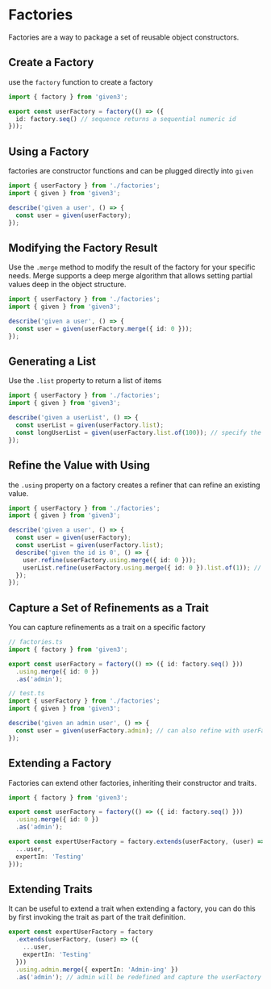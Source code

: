 # Factories

Factories are a way to package a set of reusable object constructors.

## Create a Factory

use the `factory` function to create a factory

```ts
import { factory } from 'given3';

export const userFactory = factory(() => ({
  id: factory.seq() // sequence returns a sequential numeric id
}));
```

## Using a Factory

factories are constructor functions and can be plugged directly into `given`

```ts
import { userFactory } from './factories';
import { given } from 'given3';

describe('given a user', () => {
  const user = given(userFactory);
});
```

## Modifying the Factory Result

Use the `.merge` method to modify the result of the factory for your specific needs. Merge supports
a deep merge algorithm that allows setting partial values deep in the object structure.

```ts
import { userFactory } from './factories';
import { given } from 'given3';

describe('given a user', () => {
  const user = given(userFactory.merge({ id: 0 }));
});
```

## Generating a List

Use the `.list` property to return a list of items

```ts
import { userFactory } from './factories';
import { given } from 'given3';

describe('given a userList', () => {
  const userList = given(userFactory.list);
  const longUserList = given(userFactory.list.of(100)); // specify the length of the list
});
```

## Refine the Value with Using

the `.using` property on a factory creates a refiner that can refine an existing value.

```ts
import { userFactory } from './factories';
import { given } from 'given3';

describe('given a user', () => {
  const user = given(userFactory);
  const userList = given(userFactory.list);
  describe('given the id is 0', () => {
    user.refine(userFactory.using.merge({ id: 0 }));
    userList.refine(userFactory.using.merge({ id: 0 }).list.of(1)); // refine entries and length
  });
});
```

## Capture a Set of Refinements as a Trait

You can capture refinements as a trait on a specific factory

```ts
// factories.ts
import { factory } from 'given3';

export const userFactory = factory(() => ({ id: factory.seq() }))
  .using.merge({ id: 0 })
  .as('admin');
```

```ts
// test.ts
import { userFactory } from './factories';
import { given } from 'given3';

describe('given an admin user', () => {
  const user = given(userFactory.admin); // can also refine with userFactory.using.admin
});
```

## Extending a Factory

Factories can extend other factories, inheriting their constructor and traits.

```ts
import { factory } from 'given3';

export const userFactory = factory(() => ({ id: factory.seq() }))
  .using.merge({ id: 0 })
  .as('admin');

export const expertUserFactory = factory.extends(userFactory, (user) => ({
  ...user,
  expertIn: 'Testing'
}));
```

## Extending Traits

It can be useful to extend a trait when extending a factory, you can do this by first invoking the trait as part of the trait definition.

```ts
export const expertUserFactory = factory
  .extends(userFactory, (user) => ({
    ...user,
    expertIn: 'Testing'
  }))
  .using.admin.merge({ expertIn: 'Admin-ing' })
  .as('admin'); // admin will be redefined and capture the userFactory transform.
```
